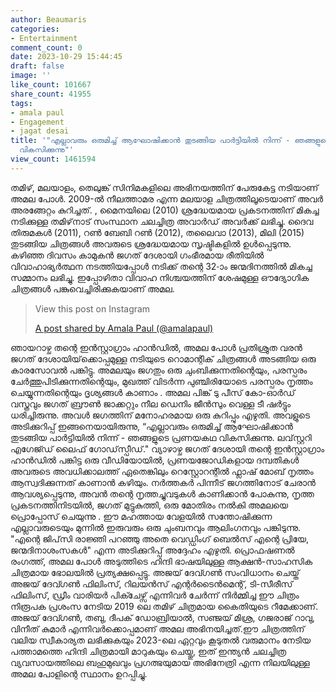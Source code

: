 ```yaml
---
author: Beaumaris
categories:
- Entertainment
comment_count: 0
date: 2023-10-29 15:44:45
draft: false
image: ''
like_count: 101667
share_count: 41955
tags:
- amala paul
- Engagement
- jagat desai
title: '"എല്ലാവരും ഒരുമിച്ച് ആഘോഷിക്കാൻ തുടങ്ങിയ പാർട്ടിയിൽ നിന്ന് - ഞങ്ങളുടെ പ്രണയകഥ
  വികസിക്കുന്നു"'
view_count: 1461594
---
```


തമിഴ്, മലയാളം, തെലുങ്ക് സിനിമകളിലെ അഭിനയത്തിന് പേരുകേട്ട നടിയാണ് അമല പോൾ. 2009-ൽ നീലത്താമര എന്ന മലയാള ചിത്രത്തിലൂടെയാണ് അവർ അരങ്ങേറ്റം കുറിച്ചത്. , മൈനയിലെ (2010) ശ്രദ്ധേയമായ പ്രകടനത്തിന് മികച്ച നടിക്കുള്ള തമിഴ്‌നാട് സംസ്ഥാന ചലച്ചിത്ര അവാർഡ് അവർക്ക് ലഭിച്ചു. ദൈവ തിരുമകൾ (2011), റൺ ബേബി റൺ (2012), തലൈവാ (2013), മിലി (2015) തുടങ്ങിയ ചിത്രങ്ങൾ അവരുടെ ശ്രദ്ധേയമായ സൃഷ്ടികളിൽ ഉൾപ്പെടുന്നു. കഴിഞ്ഞ ദിവസം കാമുകൻ ജഗത് ദേശായി ഗംഭീരമായ രീതിയിൽ വിവാഹാഭ്യർത്ഥന നടത്തിയപ്പോൾ നടിക്ക് തന്റെ 32-ാം ജന്മദിനത്തിൽ മികച്ച സമ്മാനം ലഭിച്ചു. ഇപ്പോഴിതാ വിവാഹ നിശ്ചയത്തിന് ശേഷമുള്ള ഔദ്യോഗിക ചിത്രങ്ങൾ പങ്കുവെച്ചിരിക്കുകയാണ് അമല. 

> View this post on Instagram
> 
> [A post shared by Amala Paul (@amalapaul)](https://www.instagram.com/p/Cy-_tsmPmlN/?utm_source=ig_embed&utm_campaign=loading)

ഞായറാഴ്ച തന്റെ ഇൻസ്റ്റാഗ്രാം ഹാൻഡിൽ, അമല പോൾ പ്രതിശ്രുത വരൻ ജഗത് ദേശായിയ്‌ക്കൊപ്പമുള്ള നടിയുടെ റൊമാന്റിക് ചിത്രങ്ങൾ അടങ്ങിയ ഒരു കാരസോവൽ പങ്കിട്ടു. അമലയും ജഗതും ഒരു ചുംബിക്കുന്നതിന്റെയും, പരസ്പരം ചേർത്തുപിടിക്കുന്നതിന്റെയും, മുഖത്ത് വിടർന്ന പുഞ്ചിരിയോടെ പരസ്പരം നൃത്തം ചെയ്യുന്നതിന്റെയും ദൃശ്യങ്ങൾ കാണാം . അമല പിങ്ക് ടു പീസ് കോ-ഓർഡ് വസ്ത്രവും ജഗത് ബ്രൗൺ ജാക്കറ്റും നീല ഡെനിം ജീൻസും വെള്ള ടീ ഷർട്ടും ധരിച്ചിരുന്നു. അവൾ ജഗത്തിന് മനോഹരമായ ഒരു കുറിപ്പും എഴുതി. അവളുടെ അടിക്കുറിപ്പ് ഇങ്ങനെയായിരുന്നു, “എല്ലാവരും ഒരുമിച്ച് ആഘോഷിക്കാൻ തുടങ്ങിയ പാർട്ടിയിൽ നിന്ന് - ഞങ്ങളുടെ പ്രണയകഥ വികസിക്കുന്നു. ലവ്‌സ്റ്ററി എഗേജ്ഡ് ലൈഫ് ഗോഡ്‌സ്പീഡ്." വ്യാഴാഴ്ച ജഗത് ദേശായി തന്റെ ഇൻസ്റ്റാഗ്രാം ഹാൻഡിൽ പങ്കിട്ട ഒരു വീഡിയോയിൽ, പ്രണയജോഡികളായ ദമ്പതികൾ അവരുടെ അവധിക്കാലത്ത് ഏതെങ്കിലും റെസ്റ്റോറന്റിൽ ഫ്ലാഷ് മോബ് നൃത്തം ആസ്വദിക്കുന്നത് കാണാൻ കഴിയും. നർത്തകർ പിന്നീട് ജഗത്തിനോട് ചേരാൻ ആവശ്യപ്പെടുന്നു, അവൻ തന്റെ നൃത്തച്ചുവടുകൾ കാണിക്കാൻ പോകുന്നു, നൃത്ത പ്രകടനത്തിനിടയിൽ, ജഗത് മുട്ടുകുത്തി, ഒരു മോതിരം നൽകി അമലയെ പ്രൊപ്പോസ് ചെയുന്നു . ഈ മഹത്തായ വേളയിൽ സന്തോഷിക്കുന്ന എല്ലാവരുടെയും മുന്നിൽ ഇരുവരും ഒരു ചുംബനവും ആലിംഗനവും പങ്കിടുന്നു. "എന്റെ ജിപ്‌സി രാജ്ഞി പറഞ്ഞു അതെ വെഡ്ഡിംഗ് ബെൽസ് എന്റെ പ്രിയേ, ജന്മദിനാശംസകൾ" എന്ന അടിക്കുറിപ്പ് അദ്ദേഹം എഴുതി. പ്രൊഫഷണൽ രംഗത്ത്, അമല പോൾ അടുത്തിടെ ഹിന്ദി ഭാഷയിലുള്ള ആക്ഷൻ-സാഹസിക ചിത്രമായ ഭോലയിൽ പ്രത്യക്ഷപ്പെട്ടു. അജയ് ദേവ്ഗൺ സംവിധാനം ചെയ്ത് അജയ് ദേവ്ഗൺ ഫിലിംസ്, റിലയൻസ് എന്റർടൈൻമെന്റ്, ടി-സീരീസ് ഫിലിംസ്, ഡ്രീം വാരിയർ പിക്ചേഴ്സ് എന്നിവർ ചേർന്ന് നിർമ്മിച്ച ഈ ചിത്രം നിരൂപക പ്രശംസ നേടിയ 2019 ലെ തമിഴ് ചിത്രമായ കൈതിയുടെ റീമേക്കാണ്. അജയ് ദേവ്ഗൺ, തബു, ദീപക് ഡോബ്രിയാൽ, സഞ്ജയ് മിശ്ര, ഗജരാജ് റാവു, വിനീത് കുമാർ എന്നിവർക്കൊപ്പമാണ് അമല അഭിനയിച്ചത്.ഈ ചിത്രത്തിന് വലിയ സ്വീകാര്യത ലഭിക്കുകയും 2023-ലെ ഏറ്റവും കൂടുതൽ വരുമാനം നേടിയ പത്താമത്തെ ഹിന്ദി ചിത്രമായി മാറുകയും ചെയ്തു, ഇത് ഇന്ത്യൻ ചലച്ചിത്ര വ്യവസായത്തിലെ ബഹുമുഖവും പ്രഗത്ഭയുമായ അഭിനേത്രി എന്ന നിലയിലുള്ള അമല പോളിന്റെ സ്ഥാനം ഉറപ്പിച്ചു.